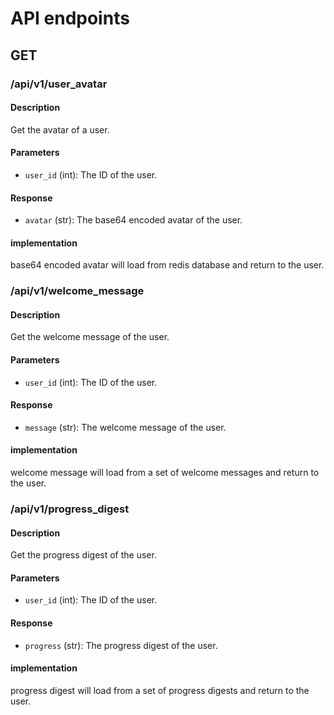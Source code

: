 # API endpoints

## GET

### /api/v1/user_avatar

#### Description

Get the avatar of a user.

#### Parameters

- `user_id` (int): The ID of the user.

#### Response

- `avatar` (str): The base64 encoded avatar of the user.

#### implementation

base64 encoded avatar will load from redis database and return to the user.

### /api/v1/welcome_message

#### Description

Get the welcome message of the user.

#### Parameters

- `user_id` (int): The ID of the user.

#### Response

- `message` (str): The welcome message of the user.

#### implementation

welcome message will load from a set of welcome messages and return to the user.

### /api/v1/progress_digest

#### Description

Get the progress digest of the user.

#### Parameters

- `user_id` (int): The ID of the user.

#### Response

- `progress` (str): The progress digest of the user.

#### implementation

progress digest will load from a set of progress digests and return to the user.